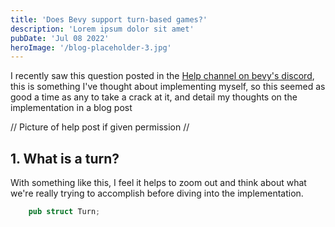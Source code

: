 ```yaml
---
title: 'Does Bevy support turn-based games?'
description: 'Lorem ipsum dolor sit amet'
pubDate: 'Jul 08 2022'
heroImage: '/blog-placeholder-3.jpg'
---
```


I recently saw this question posted in the [Help channel on bevy's discord](https://discordapp.com/channels/691052431525675048/1019697973933899910), this is something I've thought about implementing myself, so this seemed as good a time as any to take a crack at it, and detail my thoughts on the implementation in a blog post

// Picture of help post if given permission //

## 1. What is a turn?

With something like this, I feel it helps to zoom out and think about what we're really trying to accomplish before diving into the implementation.

```rust
    pub struct Turn;
```

